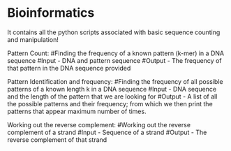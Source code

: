 # Bioinformatics
It contains all the python scripts associated with basic sequence counting and manipulation! 


Pattern Count: #Finding the frequency of a known pattern (k-mer) in a DNA sequence 
#Input - DNA and pattern sequence 
#Output - The frequency of that pattern in the DNA sequence provided

Pattern Identification and frequency: #Finding the frequency of all possible patterns of a known length k in a DNA sequence 
#Input - DNA sequence and the length of the pattern that we are looking for 
#Output - A list of all the possible patterns and their frequency; from which we then print the patterns that appear maximum number of times. 


Working out the reverse complement: #Working out the reverse complement of a strand
#Input - Sequence of a strand 
#Output - The reverse complement of that strand
